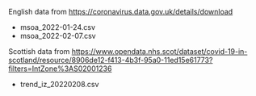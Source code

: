 English data from https://coronavirus.data.gov.uk/details/download
 - msoa_2022-01-24.csv
 - msoa_2022-02-07.csv

Scottish data from https://www.opendata.nhs.scot/dataset/covid-19-in-scotland/resource/8906de12-f413-4b3f-95a0-11ed15e61773?filters=IntZone%3AS02001236
 - trend_iz_20220208.csv